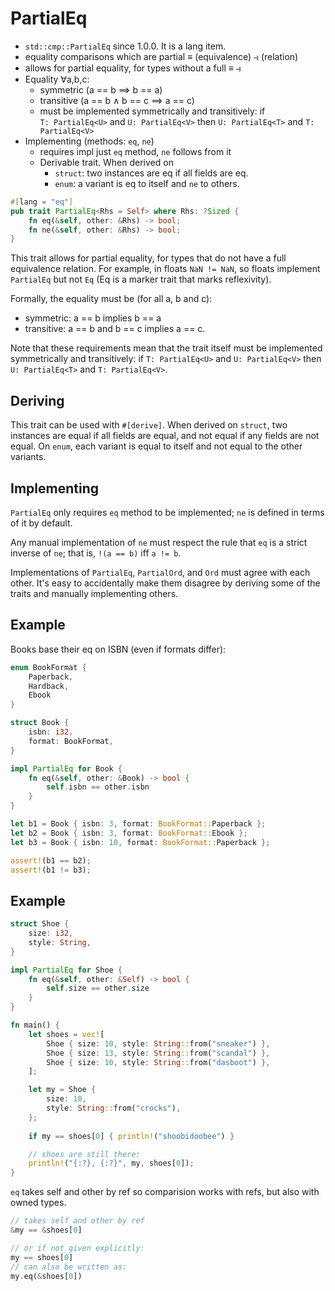 # PartialEq

- `std::cmp::PartialEq` since 1.0.0. It is a lang item.
- equality comparisons which are partial ≡ (equivalence) ⥽ (relation)
- allows for partial equality, for types without a full ≡ ⥽
- Equality ∀a,b,c:
  - symmetric (a == b ⟹ b == a)
  - transitive (a == b ∧ b == c ⟹ a == c)
  - must be implemented symmetrically and transitively: if   
    `T: PartialEq<U>` and `U: PartialEq<V>` then
    `U: PartialEq<T>` and `T: PartialEq<V>`
- Implementing (methods: `eq`, `ne`)
  - requires impl just `eq` method, `ne` follows from it
  - Derivable trait. When derived on
    - `struct`: two instances are eq if all fields are eq.
    - `enum`: a variant is eq to itself and `ne` to others.



```rust
#[lang = "eq"]
pub trait PartialEq<Rhs = Self> where Rhs: ?Sized {
    fn eq(&self, other: &Rhs) -> bool;
    fn ne(&self, other: &Rhs) -> bool;
}
```

This trait allows for partial equality, for types that do not have a full equivalence relation. For example, in floats `NaN != NaN`, so floats implement `PartialEq` but not `Eq` (Eq is a marker trait that marks reflexivity).

Formally, the equality must be (for all a, b and c):
- symmetric: a == b implies b == a
- transitive: a == b and b == c implies a == c.

Note that these requirements mean that the trait itself
must be implemented symmetrically and transitively:
  if `T: PartialEq<U>` and `U: PartialEq<V>`
then `U: PartialEq<T>` and `T: PartialEq<V>`.


## Deriving
This trait can be used with `#[derive]`. When derived on `struct`, two instances are equal if all fields are equal, and not equal if any fields are not equal. On `enum`, each variant is equal to itself and not equal to the other variants.


## Implementing
`PartialEq` only requires `eq` method to be implemented; `ne` is defined in terms of it by default.

Any manual implementation of `ne` must respect the rule that `eq` is a strict inverse of `ne`; that is, `!(a == b)` iff `a != b`.

Implementations of `PartialEq`, `PartialOrd`, and `Ord` must agree with each 
other. It's easy to accidentally make them disagree by deriving some of the 
traits and manually implementing others.


## Example
Books base their eq on ISBN (even if formats differ):

```rust
enum BookFormat {
    Paperback,
    Hardback,
    Ebook
}

struct Book {
    isbn: i32,
    format: BookFormat,
}

impl PartialEq for Book {
    fn eq(&self, other: &Book) -> bool {
        self.isbn == other.isbn
    }
}

let b1 = Book { isbn: 3, format: BookFormat::Paperback };
let b2 = Book { isbn: 3, format: BookFormat::Ebook };
let b3 = Book { isbn: 10, format: BookFormat::Paperback };

assert!(b1 == b2);
assert!(b1 != b3);
```


## Example

```rust
struct Shoe {
    size: i32,
    style: String,
}

impl PartialEq for Shoe {
    fn eq(&self, other: &Self) -> bool {
        self.size == other.size
    }
}

fn main() {
    let shoes = vec![
        Shoe { size: 10, style: String::from("sneaker") },
        Shoe { size: 13, style: String::from("scandal") },
        Shoe { size: 10, style: String::from("dasboot") },
    ];

    let my = Shoe { 
        size: 10, 
        style: String::from("crocks"),
    };
    
    if my == shoes[0] { println!("shoobidoobee") }

    // shoes are still there:
    println!("{:?}, {:?}", my, shoes[0]);
}
```

`eq` takes self and other by ref so comparision works with refs, but also with owned types.

```rust
// takes self and other by ref
&my == &shoes[0]

// or if not given explicitly:
my == shoes[0]
// can also be written as:
my.eq(&shoes[0])
```